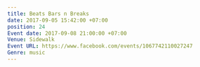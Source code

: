```yaml
---
title: Beats Bars n Breaks
date: 2017-09-05 15:42:00 +07:00
position: 24
Event date: 2017-09-08 21:00:00 +07:00
Venue: Sidewalk
Event URL: https://www.facebook.com/events/1067742110027247
Genre: music
---
```



